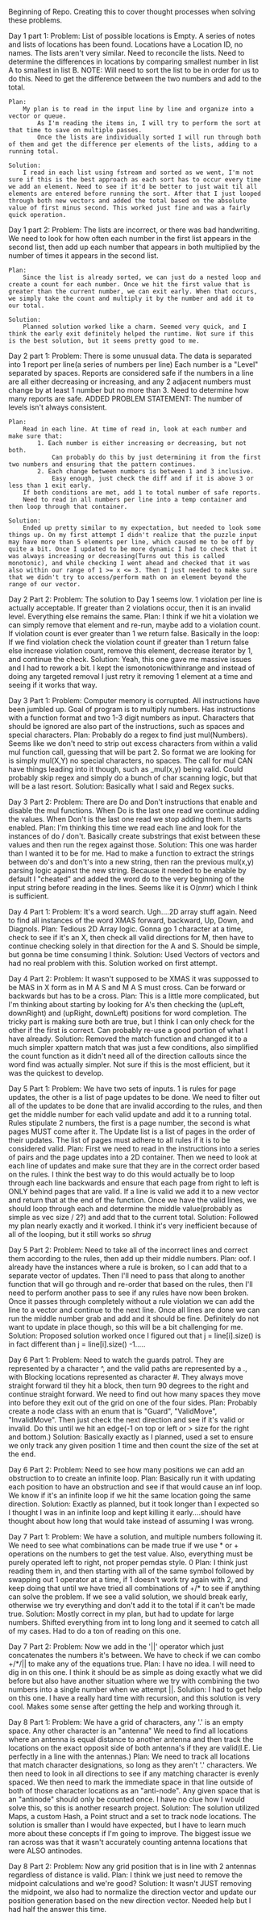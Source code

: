 Beginning of Repo. Creating this to cover thought processes when solving these problems. 


Day 1 part 1: 
    Problem: 
        List of possible locations is Empty. 
        A series of notes and lists of locations has been found. 
            Locations have a Location ID, no names. 
            The lists aren't very similar. Need to reconcile the lists. 
            Need to determine the differences in locations by comparing smallest number in list A to smallest in list B. 
                NOTE: Will need to sort the list to be in order for us to do this. 
            Need to get the difference between the two numbers and add to the total. 

    Plan: 
        My plan is to read in the input line by line and organize into a vector or queue. 
            As I'm reading the items in, I will try to perform the sort at that time to save on multiple passes. 
            Once the lists are individually sorted I will run through both of them and get the difference per elements of the lists, adding to a running total. 

    Solution: 
        I read in each list using fstream and sorted as we went, I'm not sure if this is the best approach as each sort has to occur every time we add an element. Need to see if it'd be better to just wait til all elements are entered before running the sort. After that I just looped through both new vectors and added the total based on the absolute value of first minus second. This worked just fine and was a fairly quick operation.

Day 1 part 2: 
    Problem: 
        The lists are incorrect, or there was bad handwriting. 
        We need to look for how often each number in the first list appears in the second list, then add up each number that appears in both multiplied by the number of times it appears in the second list. 

    Plan: 
        Since the list is already sorted, we can just do a nested loop and create a count for each number. Once we hit the first value that is greater than the current number, we can exit early. When that occurs, we simply take the count and multiply it by the number and add it to our total. 

    Solution:
        Planned solution worked like a charm. Seemed very quick, and I think the early exit definitely helped the runtime. Not sure if this is the best solution, but it seems pretty good to me. 

Day 2 part 1:
    Problem: 
        There is some unusual data. 
        The data is separated into 1 report per line(a series of numbers per line)
        Each number is a "Level" separated by spaces. 
        Reports are considered safe if the numbers in a line are all either decreasing or increasing, and any 2 adjacent numbers must change by at least 1 number but no more than 3. 
        Need to determine how many reports are safe. 
        ADDED PROBLEM STATEMENT: The number of levels isn't always consistent. 

    Plan: 
        Read in each line. At time of read in, look at each number and make sure that:
            1. Each number is either increasing or decreasing, but not both.
                Can probably do this by just determining it from the first two numbers and ensuring that the pattern continues.  
            2. Each change between numbers is between 1 and 3 inclusive.
                Easy enough, just check the diff and if it is above 3 or less than 1 exit early. 
        If both conditions are met, add 1 to total number of safe reports. 
        Need to read in all numbers per line into a temp container and then loop through that container. 

    Solution: 
        Ended up pretty similar to my expectation, but needed to look some things up. On my first attempt I didn't realize that the puzzle input may have more than 5 elements per line, which caused me to be off by quite a bit. Once I updated to be more dynamic I had to check that it was always increasing or decreasing(Turns out this is called monotonic), and while checking I went ahead and checked that it was also within our range of 1 >= x <= 3. Then I just needed to make sure that we didn't try to access/perform math on an element beyond the range of our vector. 

Day 2 Part 2: 
    Problem:
        The solution to Day 1 seems low. 1 violation per line is actually acceptable.
        If greater than 2 violations occur, then it is an invalid level. 
        Everything else remains the same. 
    Plan: 
        I think if we hit a violation we can simply remove that element and re-run, maybe add to a violation count. If violation count is ever greater than 1 we return false. Basically in the loop:
                    If we find violation check the violation count
                    if greater than 1 return false
                    else increase violation count, remove this element, decrease iterator by 1, and continue the check. 
    Solution: 
        Yeah, this one gave me massive issues and I had to rework a bit. 
        I kept the ismonotonicwithinrange and instead of doing any targeted removal I just retry it removing 1 element at a time and seeing if it works that way. 

Day 3 Part 1: 
    Problem: 
        Computer memory is corrupted. All instructions have been jumbled up. 
        Goal of program is to multiply numbers. Has instructions with a function format and two 1-3 digit numbers as input. 
        Characters that should be ignored are also part of the instructions, such as spaces and special characters.
    Plan: 
        Probably do a regex to find just mul(Numbers). Seems like we don't need to strip out excess characters from within a valid mul function call, guessing that will be part 2. 
        So format we are looking for is simply mul(X,Y) no special characters, no spaces. The call for mul CAN have things leading into it though, such as _mul(x,y) being valid. 
        Could probably skip regex and simply do a bunch of char scanning logic, but that will be a last resort. 
    Solution: 
        Basically what I said and Regex sucks. 
    
Day 3 Part 2: 
    Problem: 
        There are Do and Don't instructions that enable and disable the mul functions. 
        When Do is the last one read we continue adding the values. When Don't is the last one read we stop adding them. 
        It starts enabled. 
    Plan: 
        I'm thinking this time we read each line and look for the instances of do / don't. Basically create substrings that exist between these values and then run the regex against those. 
    Solution: 
        This one was harder than I wanted it to be for me. Had to make a function to extract the strings between do's and don't's into a new string, then ran the previous mul(x,y) parsing logic against the new string. Because it needed to be enable by default I "cheated" and added the word do to the very beginning of the input string before reading in the lines. Seems like it is O(n*m*r) which I think is sufficient. 

Day 4 Part 1: 
    Problem: 
        It's a word search. Ugh....2D array stuff again. Need to find all instances of the word XMAS forward, backward, Up, Down, and Diagnols. 
    Plan: 
        Tedious 2D Array logic. Gonna go 1 character at a time, check to see if it's an X, then check all valid directions for M, then have to continue checking solely in that direction for the A and S. Should be simple, but gonna be time consuming I think. 
    Solution: 
        Used Vectors of vectors and had no real problem with this. Solution worked on first attempt. 

Day 4 Part 2: 
    Problem: 
        It wasn't supposed to be XMAS it was suppossed to be MAS in X form as in M A S and M A S must cross. Can be forward or backwards but has to be a cross. 
    Plan: 
        This is a little more complicated, but I'm thinking about starting by looking for A's then checking the (upLeft, downRight) and (upRight, downLeft) positions for word completion. The tricky part is making sure both are true, but I think I can only check for the other if the first is correct. Can probably re-use a good portion of what I have already. 
    Solution: 
        Removed the match function and changed it to a much simpler xpattern match that was just a few conditions, also simplified the count function as it didn't need all of the direction callouts since the word find was actually simpler. Not sure if this is the most efficient, but it was the quickest to develop. 

Day 5 Part 1: 
    Problem: 
        We have two sets of inputs. 1 is rules for page updates, the other is a list of page updates to be done. We need to filter out all of the updates to be done that are invalid according to the rules, and then get the middle number for each valid update and add it to a running total. 
        Rules stipulate 2 numbers, the first is a page number, the second is what pages MUST come after it. 
        The Update list is a list of pages in the order of their updates. 
        The list of pages must adhere to all rules if it is to be considered valid. 
    Plan: 
        First we need to read in the instructions into a series of pairs and the page updates into a 2D container. 
        Then we need to look at each line of updates and make sure that they are in the correct order based on the rules.
            I think the best way to do this would actually be to loop through each line backwards and ensure that each page from right to left is ONLY behind pages that are valid. 
            If a line is valid we add it to a new vector and return that at the end of the function. 
            Once we have the valid lines, we should loop through each and determine the middle value(probably as simple as vec size / 2?) and add that to the current total. 
    Solution:
        Followed my plan nearly exactly and it worked. I think it's very inefficient because of all of the looping, but it still works so *shrug*

Day 5 Part 2: 
    Problem: 
        Need to take all of the incorrect lines and correct them according to the rules, then add up their middle numbers. 
    Plan: 
        oof. I already have the instances where a rule is broken, so I can add that to a separate vector of updates. 
        Then I'll need to pass that along to another function that will go through and re-order that based on the rules, then I'll need to perform another pass to see if any rules have now been broken. Once it passes through completely without a rule violation we can add the line to a vector and continue to the next line. Once all lines are done we can run the middle number grab and add and it should be fine. Definitely do not want to update in place though, so this will be a bit challenging for me. 
    Solution:
        Proposed solution worked once I figured out that j = line[i].size() is in fact different than j = line[i].size() -1.....

Day 6 Part 1: 
    Problem: 
        Need to watch the guards patrol. They are represented by a character ^, and the valid paths are represented by a ., with Blocking locations represented as character #. 
        They always move straight forward til they hit a block, then turn 90 degrees to the right and continue straight forward. 
        We need to find out how many spaces they move into before they exit out of the grid on one of the four sides. 
    Plan: 
        Probably create a node class with an enum that is "Guard", "ValidMove", "InvalidMove". Then just check the next direction and see if it's valid or invalid. Do this until we hit an edge(-1 on top or left or > size for the right and bottom.)
    Solution: 
        Basically exactly as I planned, used a set to ensure we only track any given position 1 time and then count the size of the set at the end. 

Day 6 Part 2: 
    Problem: 
        Need to see how many positions we can add an obstruction to to create an infinite loop. 
    Plan: 
        Basically run it with updating each position to have an obstruction and see if that would cause an inf loop. We know if it's an infinite loop if we hit the same location going the same direction.
    Solution: 
        Exactly as planned, but it took longer than I expected so I thought I was in an infinite loop and kept killing it early....should have thought about how long that would take instead of assuming I was wrong. 

Day 7 Part 1: 
    Problem: 
        We have a solution, and multiple numbers following it. We need to see what combinations can be made true if we use * or + operations on the numbers to get the test value. Also, everything must be purely operated left to right, not proper pemdas style. 0
    Plan: 
        I think just reading them in, and then starting with all of the same symbol followed by swapping out 1 operator at a time, if 1 doesn't work try again with 2, and keep doing that until we have tried all combinations of +/* to see if anything can solve the problem. If we see a valid solution, we should break early, otherwise we try everything and don't add it to the total if it can't be made true. 
    Solution: 
        Mostly correct in my plan, but had to update for large numbers. Shifted everything from int to long long and it seemed to catch all of my cases. Had to do a ton of reading on this one. 

Day 7 Part 2: 
    Problem:
        Now we add in the '||' operator which just concatenates the numbers it's between. We have to check if we can combo +/*/|| to make any of the equations true. 
    Plan: 
        I have no idea. I will need to dig in on this one. I think it should be as simple as doing exactly what we did before but also have another situation where we try with combining the two numbers into a single number when we attempt ||.
    Solution: 
        I had to get help on this one. I have a really hard time with recursion, and this solution is very cool. Makes some sense after getting the help and working through it. 

Day 8 Part 1: 
    Problem: 
        We have a grid of characters, any '.' is an empty space. Any other character is an "antenna" 
        We need to find all locations where an antenna is equal distance to another antenna and then track the locations on the exact opposit side of both antenna's if they are valid(I.E. Lie perfectly in a line with the antennas.)
    Plan: 
        We need to track all locations that match character designations, so long as they aren't '.' characters. 
        We then need to look in all directions to see if any matching character is evenly spaced. 
        We then need to mark the immediate space in that line outside of both of those character locations as an "anti-node". 
        Any given space that is an "antinode" should only be counted once. 
        I have no clue how I would solve this, so this is another research project. 
    Solution: 
        The solution utilized Maps, a custom Hash, a Point struct and a set to track node locations. The solution is smaller than I would have expected, but I have to learn much more about these concepts if I'm going to improve. The biggest issue we ran across was that it wasn't accurately counting antenna locations that were ALSO antinodes. 

Day 8 Part 2: 
    Problem: 
        Now any grid position that is in line with 2 antennas regardless of distance is valid. 
    Plan: 
        I think we just need to remove the midpoint calculations and we're good?
    Solution: 
        It wasn't JUST removing the midpoint, we also had to normalize the direction vector and update our position generation based on the new direction vector. Needed help but I had half the answer this time. 

        




